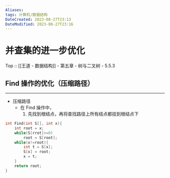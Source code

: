 ```yaml
---
Aliases: 
tags: 计算机/数据结构 
DateCreated: 2023-08-27T23:13
DateModified: 2023-08-27T23:16
---
```

# 并查集的进一步优化

Top :: [[王道 - 数据结构]] - 第五章 - 树与二叉树 - 5.5.3

## Find 操作的优化（压缩路径）
---
- 压缩路径
	- 在 Find 操作中，
		1. 先找到根结点，再将查找路径上所有结点都挂到根结点下

```cpp
int Find(int S[], int x){
	int root = x;
	while(S[rrot]>=0)
		root = S[root];
	while(x!=root){
		int t = S[x];
		S[x] = root;	
		x = t;
	}
	return root;
}
```
